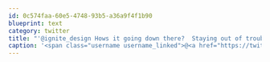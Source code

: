 ```yaml
---
id: 0c574faa-60e5-4748-93b5-a36a9f4f1b90
blueprint: text
category: twitter
title: "'@ignite_design Hows it going down there?  Staying out of trouble?"
caption: '<span class="username username_linked">@<a href="https://twitter.com/ignite_design" title="Ignite Design">ignite_design</a></span> Hows it going down there?  Staying out of trouble?'
---
```

